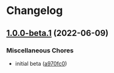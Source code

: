 # Changelog

## [1.0.0-beta.1](https://github.com/axieum/minecord/compare/v1.0.0-alpha.1...v1.0.0-beta.1) (2022-06-09)


### Miscellaneous Chores

* initial beta ([a970fc0](https://github.com/axieum/minecord/commit/a970fc0aa562907f1b85fea38deebc87921320d4))
